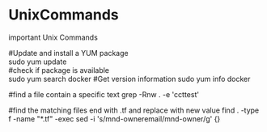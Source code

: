 # UnixCommands
important Unix Commands

#Update and install a YUM package \
sudo yum update \
#check if package is available \
sudo yum search docker 
#Get version information 
sudo yum info docker 

#find a file contain a specific text 
grep -Rnw . -e 'ccttest' 

#find the matching files end with .tf and replace with new value 
find . -type f -name "*.tf" -exec sed -i 's/mnd-owneremail/mnd-owner/g' {} 

